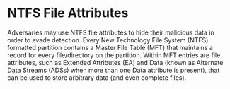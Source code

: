 # NTFS File Attributes

Adversaries may use NTFS file attributes to hide their malicious data in order to evade detection. Every New Technology File System (NTFS) formatted partition contains a Master File Table (MFT) that maintains a record for every file/directory on the partition. Within MFT entries are file attributes, such as Extended Attributes (EA) and Data (known as Alternate Data Streams (ADSs) when more than one Data attribute is present), that can be used to store arbitrary data (and even complete files).